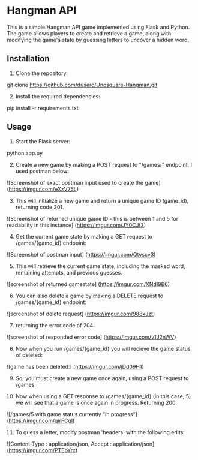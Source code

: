 # Hangman API

This is a simple Hangman API game implemented using Flask and Python. The game allows players to create and retrieve a game, along with modifying the game's state by guessing letters to uncover a hidden word. 

## Installation

1. Clone the repository: 

git clone https://github.com/duserc/Unosquare-Hangman.git

2. Install the required dependencies:

pip install -r requirements.txt

## Usage

1. Start the Flask server:

python app.py

2. Create a new game by making a POST request to "/games/" endpoint, I used postman below:

![Screenshot of exact postman input used to create the game]
(https://imgur.com/eXzV75L)

3. This will initialize a new game and return a unique game ID (game_id), returning code 201.

![Screenshot of returned unique game ID - this is between 1 and 5 for readability in this instance]
(https://imgur.com/JY0CJt3)

4. Get the current game state by making a GET request to /games/{game_id} endpoint:

![Screenshot of postman input]
(https://imgur.com/Qtvscv3)

5. This will retrieve the current game state, including the masked word, remaining attempts, and previous guesses.

![screenshot of returned gamestate]
(https://imgur.com/XNdI9B6)

6. You can also delete a game by making a DELETE request to /games/{game_id} endpoint:

![screenshot of delete request]
(https://imgur.com/988xJzt)

7. returning the error code of 204:

![screenshot of responded error code]
(https://imgur.com/v1J2nWV)

8. Now when you run /games/{game_id} you will recieve the game status of deleted:

![game has been deleted:]
(https://imgur.com/jDd09H1)

9. So, you must create a new game once again, using a POST request to /games.

10. Now when using a GET response to /games/{game_id} (in this case, 5) we will see that a game is once again in progress. Returning 200.

![/games/5 with game status currently "in progress"]
(https://imgur.com/qirFCql)

11. To guess a letter, modify postman 'headers' with the following edits: 

![Content-Type : application/json, Accept : application/json]
(https://imgur.com/PTEbYrc)

